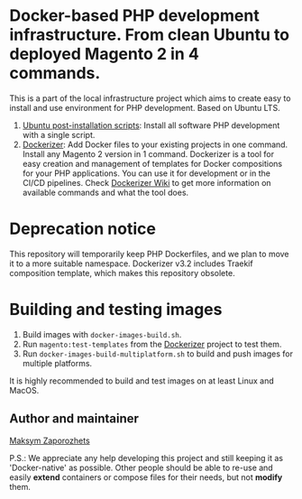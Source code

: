 # Docker-based PHP development infrastructure. From clean Ubuntu to deployed Magento 2 in 4 commands. #

This is a part of the local infrastructure project which aims to create easy to install and use environment
for PHP development. Based on Ubuntu LTS.

1. [Ubuntu post-installation scripts](https://github.com/DefaultValue/ubuntu_post_install_scripts): Install all software PHP development with a single script.
2. [Dockerizer](https://github.com/DefaultValue/dockerizer_for_php): Add Docker files to your existing projects in one command. Install any Magento 2 version in 1 command. Dockerizer is a tool for easy creation and management of templates for Docker compositions for your PHP applications. You can use it for development or in the CI/CD pipelines. Check [Dockerizer Wiki](https://github.com/DefaultValue/dockerizer_for_php/wiki) to get more information on available commands and what the tool does.

# Deprecation notice #

This repository will temporarily keep PHP Dockerfiles, and we plan to move it to a more suitable namespace.
Dockerizer v3.2 includes Traekif composition template, which makes this repository obsolete.

# Building and testing images #

1. Build images with `docker-images-build.sh`.
2. Run `magento:test-templates` from the [Dockerizer](https://github.com/DefaultValue/dockerizer_for_php) project to test them.
3. Run `docker-images-build-multiplatform.sh` to build and push images for multiple platforms.

It is highly recommended to build and test images on at least Linux and MacOS.

## Author and maintainer ##

[Maksym Zaporozhets](mailto:maksimzaporozhets@gmail.com)

P.S.: We appreciate any help developing this project and still keeping it as 'Docker-native' as possible. Other people should be
able to re-use and easily **extend** containers or compose files for their needs, but not **modify** them.